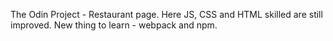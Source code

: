 The Odin Project - Restaurant page.
Here JS, CSS and HTML skilled are still improved.
New thing to learn - webpack and npm.